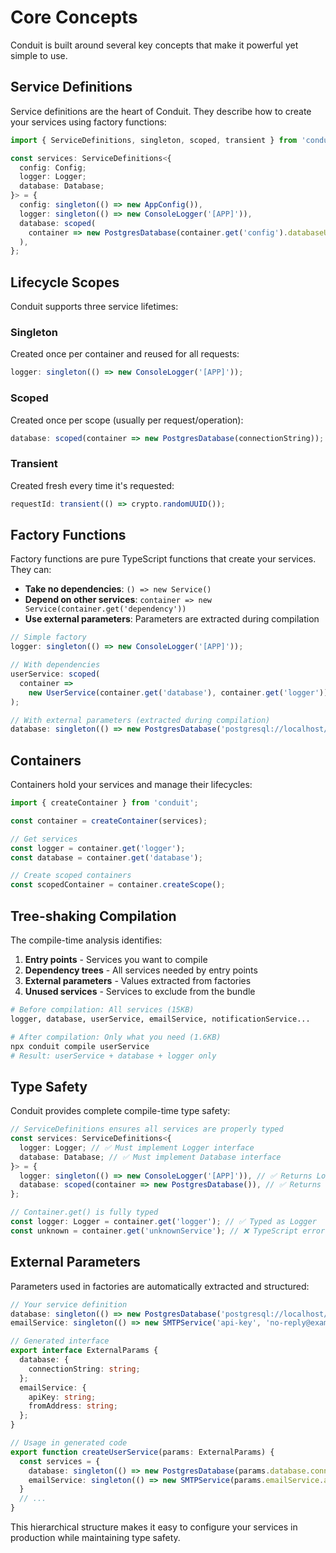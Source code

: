 # Core Concepts

Conduit is built around several key concepts that make it powerful yet simple to use.

## Service Definitions

Service definitions are the heart of Conduit. They describe how to create your services using factory functions:

```typescript
import { ServiceDefinitions, singleton, scoped, transient } from 'conduit';

const services: ServiceDefinitions<{
  config: Config;
  logger: Logger;
  database: Database;
}> = {
  config: singleton(() => new AppConfig()),
  logger: singleton(() => new ConsoleLogger('[APP]')),
  database: scoped(
    container => new PostgresDatabase(container.get('config').databaseUrl)
  ),
};
```

## Lifecycle Scopes

Conduit supports three service lifetimes:

### Singleton

Created once per container and reused for all requests:

```typescript
logger: singleton(() => new ConsoleLogger('[APP]'));
```

### Scoped

Created once per scope (usually per request/operation):

```typescript
database: scoped(container => new PostgresDatabase(connectionString));
```

### Transient

Created fresh every time it's requested:

```typescript
requestId: transient(() => crypto.randomUUID());
```

## Factory Functions

Factory functions are pure TypeScript functions that create your services. They can:

- **Take no dependencies**: `() => new Service()`
- **Depend on other services**: `container => new Service(container.get('dependency'))`
- **Use external parameters**: Parameters are extracted during compilation

```typescript
// Simple factory
logger: singleton(() => new ConsoleLogger('[APP]'));

// With dependencies
userService: scoped(
  container =>
    new UserService(container.get('database'), container.get('logger'))
);

// With external parameters (extracted during compilation)
database: singleton(() => new PostgresDatabase('postgresql://localhost/mydb'));
```

## Containers

Containers hold your services and manage their lifecycles:

```typescript
import { createContainer } from 'conduit';

const container = createContainer(services);

// Get services
const logger = container.get('logger');
const database = container.get('database');

// Create scoped containers
const scopedContainer = container.createScope();
```

## Tree-shaking Compilation

The compile-time analysis identifies:

1. **Entry points** - Services you want to compile
2. **Dependency trees** - All services needed by entry points
3. **External parameters** - Values extracted from factories
4. **Unused services** - Services to exclude from the bundle

```bash
# Before compilation: All services (15KB)
logger, database, userService, emailService, notificationService...

# After compilation: Only what you need (1.6KB)
npx conduit compile userService
# Result: userService + database + logger only
```

## Type Safety

Conduit provides complete compile-time type safety:

```typescript
// ServiceDefinitions ensures all services are properly typed
const services: ServiceDefinitions<{
  logger: Logger; // ✅ Must implement Logger interface
  database: Database; // ✅ Must implement Database interface
}> = {
  logger: singleton(() => new ConsoleLogger('[APP]')), // ✅ Returns Logger
  database: scoped(container => new PostgresDatabase()), // ✅ Returns Database
};

// Container.get() is fully typed
const logger: Logger = container.get('logger'); // ✅ Typed as Logger
const unknown = container.get('unknownService'); // ❌ TypeScript error
```

## External Parameters

Parameters used in factories are automatically extracted and structured:

```typescript
// Your service definition
database: singleton(() => new PostgresDatabase('postgresql://localhost/mydb')),
emailService: singleton(() => new SMTPService('api-key', 'no-reply@example.com'))

// Generated interface
export interface ExternalParams {
  database: {
    connectionString: string;
  };
  emailService: {
    apiKey: string;
    fromAddress: string;
  };
}

// Usage in generated code
export function createUserService(params: ExternalParams) {
  const services = {
    database: singleton(() => new PostgresDatabase(params.database.connectionString)),
    emailService: singleton(() => new SMTPService(params.emailService.apiKey, params.emailService.fromAddress))
  }
  // ...
}
```

This hierarchical structure makes it easy to configure your services in production while maintaining type safety.
